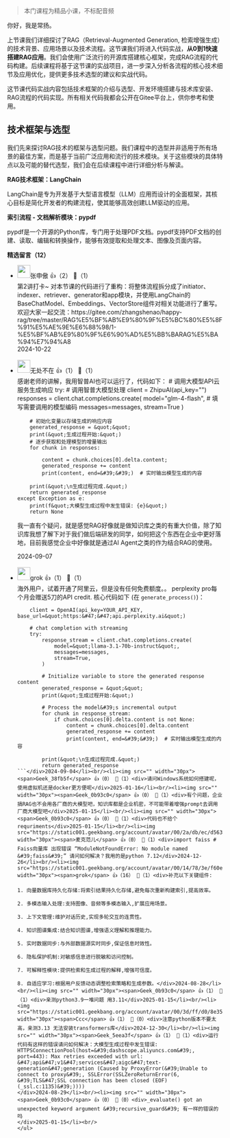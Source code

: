 > 本门课程为精品小课，不标配音频

你好，我是常扬。

上节课我们详细探讨了RAG（Retrieval-Augmented Generation, 检索增强生成）的技术背景、应用场景以及技术流程。这节课我们将进入代码实战，**从0到1快速搭建RAG应用**。我们会使用广泛流行的开源库搭建核心框架，完成RAG流程的代码构建。后续课程将基于这节课的实战项目，进一步深入分析各流程的核心技术细节及应用优化，提供更多技术选型的建议和实战代码。

这节课代码实战内容包括技术框架的介绍与选型、开发环境搭建与技术库安装、RAG流程的代码实现。所有相关代码我都会公开在Gitee平台上，供你参考和使用。

## 技术框架与选型

我们先来探讨RAG技术的框架与选型问题。我们课程中的选型并非适用于所有场景的最佳方案，而是基于当前广泛应用和流行的技术模块。关于这些模块的具体特点以及可能的替代选型，我们会在后续课程中进行详细分析与解读。

**RAG技术框架：LangChain**

LangChain是专为开发基于大型语言模型（LLM）应用而设计的全面框架，其核心目标是简化开发者的构建流程，使其能够高效创建LLM驱动的应用。

**索引流程 - 文档解析模块：pypdf**

pypdf是一个开源的Python库，专门用于处理PDF文档。pypdf支持PDF文档的创建、读取、编辑和转换操作，能够有效提取和处理文本、图像及页面内容。
<div><strong>精选留言（12）</strong></div><ul>
<li><img src="https://static001.geekbang.org/account/avatar/00/12/0a/a4/828a431f.jpg" width="30px"><span>张申傲</span> 👍（2） 💬（1）<div>第2讲打卡~
对本节课的代码进行了重构：将整体流程拆分成了initiator、indexer、retriever、generator和app模块，并使用LangChain的BaseChatModel、Embeddings、VectorStore组件对相关功能进行了重写。欢迎大家一起交流：https:&#47;&#47;gitee.com&#47;zhangshenao&#47;happy-rag&#47;tree&#47;master&#47;RAG%E5%BF%AB%E9%80%9F%E5%BC%80%E5%8F%91%E5%AE%9E%E6%88%98&#47;1-%E5%BF%AB%E9%80%9F%E6%90%AD%E5%BB%BARAG%E5%BA%94%E7%94%A8 </div>2024-10-22</li><br/><li><img src="https://static001.geekbang.org/account/avatar/00/11/a9/9d/bdfd9e58.jpg" width="30px"><span>无处不在</span> 👍（1） 💬（1）<div>感谢老师的讲解，我用智普AI也可以运行了，代码如下：
 # 调用大模型API云服务生成响应
    try:
        # 调用智普大模型处理
        client = ZhipuAI(api_key=&quot;&quot;) 
        responses = client.chat.completions.create(
            model=&quot;glm-4-flash&quot;,  # 填写需要调用的模型编码
            messages=messages,
            stream=True
        )

        # 初始化变量以存储生成的响应内容
        generated_response = &quot;&quot;
        print(&quot;生成过程开始:&quot;)
        # 逐步获取和处理模型的增量输出
        for chunk in responses:
            
            content = chunk.choices[0].delta.content;
            generated_response += content
            print(content, end=&#39;&#39;)  # 实时输出模型生成的内容
          
        print(&quot;\n生成过程完成.&quot;)
        return generated_response
    except Exception as e:
        print(f&quot;大模型生成过程中发生错误: {e}&quot;)
        return None
我一直有个疑问，就是感觉RAG好像就是做知识库之类的有重大价值，除了知识库我想了解下对于我们做后端研发的同学，如何把这个东西在企业中更好落地，目前我感觉企业中好像就是通过AI Agent之类的作为结合RAG的使用。</div>2024-09-07</li><br/><li><img src="https://static001.geekbang.org/account/avatar/00/14/78/3e/f60ea472.jpg" width="30px"><span>grok</span> 👍（1） 💬（1）<div>海外用户，试着开通了阿里云，但是没有任何免费额度。。  perplexity pro每个月会赠送5刀的API credit.  核心代码如下 (在 `generate_process()`)：
```
    client = OpenAI(api_key=YOUR_API_KEY, base_url=&quot;https:&#47;&#47;api.perplexity.ai&quot;)

    # chat completion with streaming
    try:
        response_stream = client.chat.completions.create(
            model=&quot;llama-3.1-70b-instruct&quot;,
            messages=messages,
            stream=True,
        )

        # Initialize variable to store the generated response content
        generated_response = &quot;&quot;
        print(&quot;生成过程开始:&quot;)

        # Process the model&#39;s incremental output
        for chunk in response_stream:
            if chunk.choices[0].delta.content is not None:
                content = chunk.choices[0].delta.content
                generated_response += content
                print(content, end=&#39;&#39;)  # 实时输出模型生成的内容

        print(&quot;\n生成过程完成.&quot;)
        return generated_response
```</div>2024-09-04</li><br/><li><img src="" width="30px"><span>Geek_38fb5f</span> 👍（0） 💬（1）<div>请问Windows系统如何搭建呢，使用虚拟机还是docker更方便呢</div>2025-01-16</li><br/><li><img src="" width="30px"><span>Geek_0b93c0</span> 👍（0） 💬（1）<div>有个问题，企业搞RAG也不会用各厂商的大模型吧，知识库都是企业机密，不可能带着增强prompt去调用厂商大模型吧</div>2025-01-15</li><br/><li><img src="" width="30px"><span>Geek_0b93c0</span> 👍（0） 💬（1）<div>代码也不给个requriments</div>2025-01-15</li><br/><li><img src="https://static001.geekbang.org/account/avatar/00/2a/db/ec/d5638e84.jpg" width="30px"><span>麦克范儿</span> 👍（0） 💬（1）<div>import faiss # Faiss向量库 出现错误 “ModuleNotFoundError: No module named &#39;faiss&#39;” 请问如何解决？我用的是python 7.12</div>2024-12-26</li><br/><li><img src="https://static001.geekbang.org/account/avatar/00/14/78/3e/f60ea472.jpg" width="30px"><span>grok</span> 👍（16） 💬（1）<div>补充以下关键组件:

1. 向量数据库持久化存储:将索引结果持久化存储,避免每次重新构建索引,提高效率。

2. 多模态输入处理:支持图像、音频等多模态输入,扩展应用场景。

3. 上下文管理:维护对话历史,实现多轮交互的连贯性。

4. 知识图谱集成:结合知识图谱,增强语义理解和推理能力。

5. 实时数据同步:与外部数据源实时同步,保证信息时效性。

6. 隐私保护机制:对敏感信息进行脱敏和访问控制。

7. 可解释性模块:提供检索和生成过程的解释,增强可信度。

8. 自适应学习:根据用户反馈动态调整检索策略和生成参数。</div>2024-08-28</li><br/><li><img src="" width="30px"><span>Geek_0b93c0</span> 👍（1） 💬（1）<div>亲测python3.9一堆问题 用3.11</div>2025-01-15</li><br/><li><img src="https://static001.geekbang.org/account/avatar/00/3d/ff/d0/8e35b175.jpg" width="30px"><span>Ccc</span> 👍（1） 💬（0）<div>注意python版本不要太高，亲测3.13 无法安装transformers库</div>2024-12-30</li><br/><li><img src="" width="30px"><span>Geek_5eea3f</span> 👍（1） 💬（1）<div>运行代码有这样的错误请问如何解决：大模型生成过程中发生错误: HTTPSConnectionPool(host=&#39;dashscope.aliyuncs.com&#39;, port=443): Max retries exceeded with url: &#47;api&#47;v1&#47;services&#47;aigc&#47;text-generation&#47;generation (Caused by ProxyError(&#39;Unable to connect to proxy&#39;, SSLError(SSLZeroReturnError(6, &#39;TLS&#47;SSL connection has been closed (EOF) (_ssl.c:1135)&#39;))))
</div>2024-08-29</li><br/><li><img src="" width="30px"><span>Geek_0b93c0</span> 👍（0） 💬（0）<div>_evaluate() got an unexpected keyword argument &#39;recursive_guard&#39; 有一样的错误的吗
</div>2025-01-15</li><br/>
</ul>